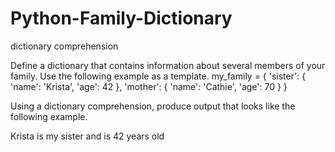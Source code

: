 # Python-Family-Dictionary
dictionary comprehension


Define a dictionary that contains information about several members of your family. Use the following example as a template.  my_family = { 'sister': { 'name': 'Krista', 'age': 42 }, 'mother': { 'name': 'Cathie', 'age': 70 } } 

Using a dictionary comprehension, produce output that looks like the following example.

Krista is my sister and is 42 years old
